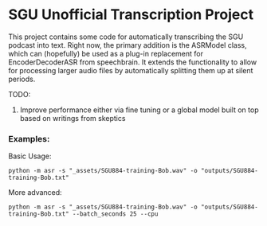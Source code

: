 # SGU Unofficial Transcription Project
This project contains some code for automatically transcribing the SGU podcast into text. Right now, the primary addition is the ASRModel class, which can (hopefully) be used as a plug-in replacement for EncoderDecoderASR from speechbrain. It extends the functionality to allow for processing larger audio files by automatically splitting them up at silent periods. 

TODO: 
1) Improve performance either via fine tuning or a global model built on top based on writings from skeptics


### Examples:

Basic Usage:
```
python -m asr -s "_assets/SGU884-training-Bob.wav" -o "outputs/SGU884-training-Bob.txt"
```
More advanced:
```
python -m asr -s "_assets/SGU884-training-Bob.wav" -o "outputs/SGU884-training-Bob.txt" --batch_seconds 25 --cpu
```
